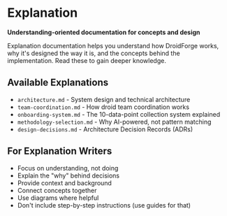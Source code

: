 # Explanation

**Understanding-oriented documentation for concepts and design**

Explanation documentation helps you understand how DroidForge works, why it's designed the way it is, and the concepts behind the implementation. Read these to gain deeper knowledge.

## Available Explanations

- `architecture.md` - System design and technical architecture
- `team-coordination.md` - How droid team coordination works
- `onboarding-system.md` - The 10-data-point collection system explained
- `methodology-selection.md` - Why AI-powered, not pattern matching
- `design-decisions.md` - Architecture Decision Records (ADRs)

## For Explanation Writers

- Focus on understanding, not doing
- Explain the "why" behind decisions
- Provide context and background
- Connect concepts together
- Use diagrams where helpful
- Don't include step-by-step instructions (use guides for that)
